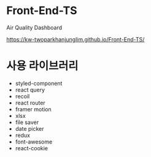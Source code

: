 # Front-End-TS
Air Quality Dashboard

https://kw-twoparkhanjunglim.github.io/Front-End-TS/

# 사용 라이브러리
+ styled-component
+ react query
+ recoil
+ react router
+ framer motion
+ xlsx
+ file saver
+ date picker
+ redux
+ font-awesome
+ react-cookie
